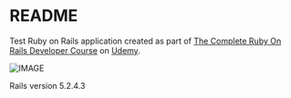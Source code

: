 # README

Test Ruby on Rails application created as part of [The Complete Ruby On Rails Developer Course](https://www.udemy.com/course/the-complete-ruby-on-rails-developer-course/) on [Udemy](https://www.udemy.com/).

![IMAGE](https://www.udemy.com/staticx/udemy/images/v6/logo-coral.svg)

Rails version 5.2.4.3

